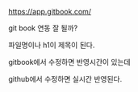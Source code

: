https://app.gitbook.com/

git book 연동 잘 될까?

파일명이나 h1이 제목이 된다.

gitbook에서 수정하면 반영시간이 있는데

github에서 수정하면 실시간 반영된다. 